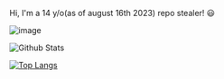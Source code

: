 Hi, I'm a 14 y/o(as of august 16th 2023) repo stealer! 😃

![image](https://lanyard.cnrad.dev/api/1149438819834269856)

![Github Stats](https://github-readme-stats.vercel.app/api?username=vornex-gh&theme=tokyonight)

[![Top Langs](https://github-readme-stats.vercel.app/api/top-langs/?username=vornex-gh&layout=donut)](https://github.com/vornex-ghgithub-readme-stats)
